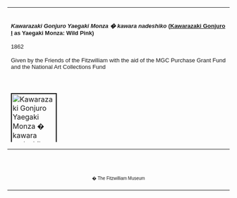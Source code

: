 <html>

<head>

<title>Info</title>
</head>



<div align="center">
  <center>
  <table border="0" width="100%" cellpadding="0" cellspacing="4" height="306">
    <tr>
      <td width="100%" height="30">
      </td>
    </tr>
    <tr>
      <td width="100%" height="30">
      <b><i><font face="Arial" size="2">Kawarazaki Gonjuro Yaegaki
      Monza � kawara nadeshiko</font></i><font face="Arial" size="2">  (<a href="Group18.htm">Kawarazaki
      Gonjuro I</a> as Yaegaki Monza: Wild Pink)</font></b><font FACE="Arial">
      <p><font size="2">1862</font></p>
      </font><font FACE="Arial" SIZE="2">
      <p>Given by the Friends of the Fitzwilliam with the aid of the MGC
      Purchase Grant Fund and the National Art Collections Fund</font>
      </td>
    </tr>
    <tr>
      <td width="100%" height="30">
      </td>
    </tr>
    <tr>
      <td width="100%" height="30">
      <a href="KUN/kunp89.htm"><img border="2" src="P.89-1999_small.jpg" alt="Kawarazaki Gonjuro Yaegaki Monza � kawara nadeshiko (Kawarazaki Gonjuro I as Yaegaki Monza: Wild Pink)" width="100" height="144"></a>
      </td>
    </tr>
    <tr>
      <td width="100%" height="30">
      </td>
    </tr>
    <tr>
      <td width="100%" height="10">
      <font face="Arial" size="2">From the series <i><a href="KUN/kunp88.htm">Tosei mitate sanju-rokkasen</a></i>
      (Comparison of roles with the thirty-six flowers at their zenith). The
      grouping of thirty-six, which was common in prints (flowers, views of
      Fuji, etc.), alludes to the grouping of <a href="KUN/kunp69.htm"> thirty-six 'immortal poets'</a> first
      selected and listed by the 11th-century poet and critic, Fujiwara no Kinto.</font><font FACE="Arial">
      <p><font size="2">The use of acid background colours in this set (using
      newly available pigments) is particularly striking</font></font>
      </td>
    </tr>
  </table>
  </center>
</div>
<div align="center">
  <center>
  <table border="0" cellpadding="0" width="100%" cellspacing="4">
    <tr>
      <td width="26%">
        <p align="center"><br>
        <br>
        <font FACE="Arial" size="1">� The Fitzwilliam Museum</font></p>
      </td>
    </tr>
  </table>
  </center>
</div>
</body>
</html>
